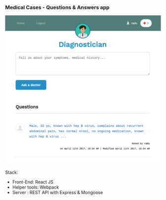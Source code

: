 ### Medical Cases - Questions & Answers app

<kbd>
  <img src="/appshot.png?raw=true">
</kbd>

Stack:
- Front-End: React JS
- Helper tools: Webpack
- Server : REST API with Express &amp; Mongoose
